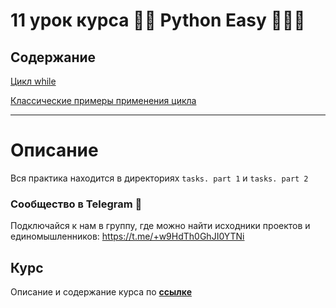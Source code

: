 # 11 урок курса 👩‍💻 Python Easy 👨🏻‍💻

## Содержание

[Цикл while](theory/01-01-while_loop.md)

[Классические примеры применения цикла](theory/01-02-while_exmpls.md)

<hr>

# Описание

Вся практика находится в директориях `tasks. part 1` и `tasks. part 2`

### Сообщество в Telegram 👾

Подключайся к нам в группу, где можно найти исходники проектов и единомышленников: https://t.me/+w9HdTh0GhJI0YTNi

## Курс

Описание и содержание курса по **[ссылке](https://github.com/Codynodycom/python-easy-course)**
